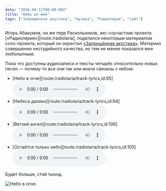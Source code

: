 ```yaml
---
date: "2016-04-11T00:00:00Z"
title: "Небо во мне"
tags: ["Запрещённая акустика", "музыка", "Радиолярия", "сайт"]
---
```


Игорь Абакумов, он же герр Раскольников, экс-соучастник проекта [«Радиолярия»][route:/radiolaria], поделился некоторым материалом соло-проекта, который он окрестил [«Запрещённая акустика»](https://www.realmusic.ru/zapreszennayaakustika/). Материал совершенно нестудийного качества, но тем не менее показался мне любопытным.

Пока что доступны аудиозаписи и тексты четырёх *относительно* новых песен — почему-то все они так или иначе связаны с небом:<br />

<!--more-->

* [Небо в огне][route:/radiolaria/track-lyrics,id:95]<br />
  <audio src="/radiolaria/track-listen/95" controls></audio>
* [Небеса далеко][route:/radiolaria/track-lyrics,id:94]<br />
  <audio src="/radiolaria/track-listen/94" controls></audio>
* [Ветхий ангел][route:/radiolaria/track-lyrics,id:106]<br />
  <audio src="/radiolaria/track-listen/106" controls></audio>
* [Остаётся только небо][route:/radiolaria/track-lyrics,id:105]<br />
  <audio src="/radiolaria/track-listen/105" controls></audio>

Будет больше, стэй тьюнд.

![](img:3.bp.blogspot.com/-PicmdePdRdM/WFcAND_odPI/AAAAAAAAots/92lu4FQLXx8BF2HXPG5LMgss7SnpN4WqgCPcB/s1600/dsc03863.picasaweb.jpg:a "Небо в огне.")
